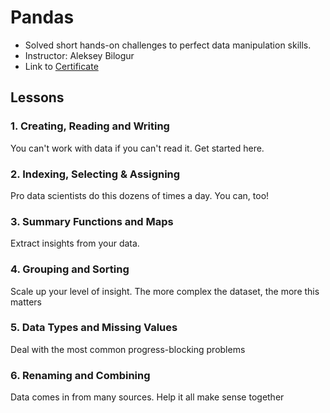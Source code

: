 # Pandas
* Solved short hands-on challenges to perfect data manipulation skills.
* Instructor: Aleksey Bilogur
* Link to [Certificate](https://www.kaggle.com/learn/certification/ayushrijain/pandas)

## Lessons
### 1. Creating, Reading and Writing
You can't work with data if you can't read it. Get started here.
### 2. Indexing, Selecting & Assigning
Pro data scientists do this dozens of times a day. You can, too!
### 3. Summary Functions and Maps
Extract insights from your data.
### 4. Grouping and Sorting
Scale up your level of insight. The more complex the dataset, the more this matters
### 5. Data Types and Missing Values
Deal with the most common progress-blocking problems
### 6. Renaming and Combining
Data comes in from many sources. Help it all make sense together